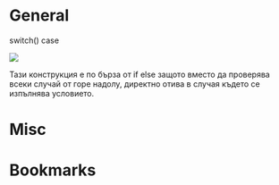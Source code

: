 # General

switch() case

![](https://github.com/GerardSh/SoftwareUniversity/blob/main/99%20Attachments/Pasted%20image%2020231123105045.png)

Тази конструкция е по бърза от if else защото вместо да проверява всеки случай от горе надолу, директно отива в случая където се изпълнява условието.
# Misc

# Bookmarks
